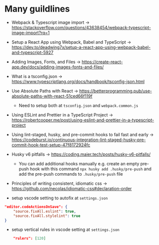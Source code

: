 # Many guildlines

- Webpack & Typescript image import -> https://stackoverflow.com/questions/43638454/webpack-typescript-image-import?rq=1
- Setup a React App using Webpack, Babel and TypeScript -> https://dev.to/deadwing7x/setup-a-react-app-using-webpack-babel-and-typescript-5927
- Adding Images, Fonts, and Files -> https://create-react-app.dev/docs/adding-images-fonts-and-files/
- What is a tsconfig.json -> https://www.typescriptlang.org/docs/handbook/tsconfig-json.html
- Use Absolute Paths with React -> https://betterprogramming.pub/use-absolute-paths-with-react-51ced66f119f
    - Need to setup both at `tsconfig.json` and `webpack.common.js`
- Using ESLint and Prettier in a TypeScript Project -> https://robertcooper.me/post/using-eslint-and-prettier-in-a-typescript-project
- Using lint-staged, husky, and pre-commit hooks to fail fast and early -> https://codeburst.io/continuous-integration-lint-staged-husky-pre-commit-hook-test-setup-47f8172924fc
- Husky v6 pitfalls -> https://coding.maier.tech/posts/husky-v6-pitfalls/
    - You can add additional hooks manually e.g. create an empty pre-push hook with this command `npx husky add .husky/pre-push` and add the pre-push commands to `.husky/pre-push` file
- Principles of writing consistent, idiomatic css -> https://github.com/necolas/idiomatic-css#declaration-order

- setup vscode setting to autofix at `settings.json`
```json
"editor.codeActionsOnSave": {
    "source.fixAll.eslint": true,
    "source.fixAll.stylelint": true
}
```
- setup vertical rules in vscode setting at `settings.json`
```json
    "rulers": [120]
```